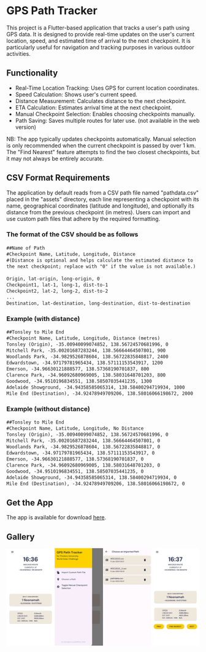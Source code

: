 # GPS Path Tracker

This project is a Flutter-based application that tracks a user's path using GPS data. It is designed to provide real-time updates on the user's current location, speed, and estimated time of arrival to the next checkpoint. It is particularly useful for navigation and tracking purposes in various outdoor activities.

## Functionality

-    Real-Time Location Tracking: Uses GPS for current location coordinates.
-    Speed Calculation: Shows user's current speed.
-    Distance Measurement: Calculates distance to the next checkpoint.
-    ETA Calculation: Estimates arrival time at the next checkpoint.
-    Manual Checkpoint Selection: Enables choosing checkpoints manually.
-    Path Saving: Saves multiple routes for later use. (not available in the web version)

NB: The app typically updates checkpoints automatically. Manual selection is only recommended when the current checkpoint is passed by over 1 km. The "Find Nearest" feature attempts to find the two closest checkpoints, but it may not always be entirely accurate.

## CSV Format Requirements

The application by default reads from a CSV path file named "pathdata.csv" placed in the "assets" directory, each line representing a checkpoint with its name, geographical coordinates (latitude and longitude), and optionally its distance from the previous checkpoint (in metres). Users can import and use custom path files that adhere by the required formatting.


### The format of the CSV should be as follows
	##Name of Path
	#Checkpoint Name, Latitude, Longitude, Distance
	#(Distance is optional and helps calculate the estimated distance to the next checkpoint; replace with "0" if the value is not available.)
    
	Origin, lat-origin, long-origin, 0
	Checkpoint1, lat-1, long-1, dist-to-1
	Checkpoint2, lat-2, long-2, dist-to-2
	...
	Destination, lat-destination, long-destination, dist-to-destination


### Example (with distance)

	##Tonsley to Mile End
	#Checkpoint Name, Latitude, Longitude, Distance (metres)
	Tonsley (Origin), -35.00940099074852, 138.56724570681996, 0
	Mitchell Park, -35.00201687283244, 138.56664464507801, 900
	Woodlands Park, -34.9829526878604, 138.56722835848817, 2400
	Edwardstown, -34.97179781965434, 138.57111153543917, 1200
	Emerson, -34.96630121888577, 138.57368190701837, 800
	Clarence Park, -34.96092680969005, 138.58031648701203, 800
	Goodwood, -34.9510196834551, 138.58507035441235, 1300
	Adelaide Showground, -34.94358585065314, 138.58400294719934, 1000
	Mile End (Destination), -34.92478949709206, 138.58016066198672, 2000

### Example (without distance)

	##Tonsley to Mile End
	#Checkpoint Name, Latitude, Longitude, No Distance
	Tonsley (Origin), -35.00940099074852, 138.56724570681996, 0
	Mitchell Park, -35.00201687283244, 138.56664464507801, 0
	Woodlands Park, -34.9829526878604, 138.56722835848817, 0
	Edwardstown, -34.97179781965434, 138.57111153543917, 0
	Emerson, -34.96630121888577, 138.57368190701837, 0
	Clarence Park, -34.96092680969005, 138.58031648701203, 0
	Goodwood, -34.9510196834551, 138.58507035441235, 0
	Adelaide Showground, -34.94358585065314, 138.58400294719934, 0
	Mile End (Destination), -34.92478949709206, 138.58016066198672, 0

## Get the App
The app is available for download [here](https://github.com/rotenaple/GPS-Path-Tracker/releases).

## Gallery

![A Screenshot of the application.](demo/screenshot.png)
